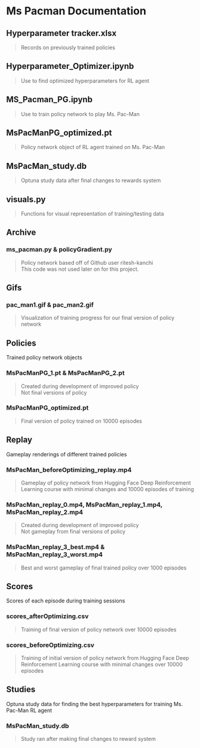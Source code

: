 # Ms Pacman Documentation
## Hyperparameter tracker.xlsx
> Records on previously trained policies
## Hyperparameter_Optimizer.ipynb 
> Use to find optimized hyperparameters for RL agent
## MS_Pacman_PG.ipynb
>  Use to train policy network to play Ms. Pac-Man
## MsPacManPG_optimized.pt
> Policy network object of RL agent trained on Ms. Pac-Man
## MsPacMan_study.db
> Optuna study data after final changes to rewards system
## visuals.py
> Functions for visual representation of training/testing data
## Archive
### ms_pacman.py & policyGradient.py
> Policy network based off of Github user ritesh-kanchi   
> This code was not used later on for this project.
## Gifs
### pac_man1.gif & pac_man2.gif
> Visualization of training progress for our final version of policy network
## Policies
Trained policy network objects
### MsPacManPG_1.pt & MsPacManPG_2.pt
> Created during development of improved policy  
> Not final versions of policy
### MsPacManPG_optimized.pt
> Final version of policy trained on 10000 episodes
## Replay
Gameplay renderings of different trained policies
### MsPacMan_beforeOptimizing_replay.mp4
> Gameplay of policy network from Hugging Face 
> Deep Reinforcement Learning course with minimal changes
> and 10000 episodes of training
### MsPacMan_replay_0.mp4, MsPacMan_replay_1.mp4, MsPacMan_replay_2.mp4
> Created during development of improved policy  
> Not gameplay from final versions of policy
### MsPacMan_replay_3_best.mp4 & MsPacMan_replay_3_worst.mp4
> Best and worst gameplay of final trained policy over 1000 episodes
## Scores
Scores of each episode during training sessions
### scores_afterOptimizing.csv
> Training of final version of policy network over 10000 episodes
### scores_beforeOptimizing.csv
> Training of initial version of policy network from 
> Hugging Face Deep Reinforcement Learning course with minimal changes
> over 10000 episodes
## Studies
Optuna study data for finding the best hyperparameters 
for training Ms. Pac-Man RL agent
### MsPacMan_study.db
> Study ran after making final changes to reward system

